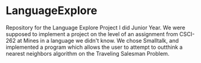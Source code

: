 # LanguageExplore

Repository for the Language Explore Project I did Junior Year. We were supposed to implement a project on the level of an assignment from CSCI-262 at Mines in a language we didn't know. We chose Smalltalk, and implemented a program which allows the user to attempt to outthink a nearest neighbors algorithm on the Traveling Salesman Problem.

